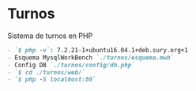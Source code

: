 # Turnos
Sistema de turnos en PHP
```markdown
- `$ php -v`: 7.2.21-1+ubuntu16.04.1+deb.sury.org+1
- Esquema MysqlWorkBench `./turnos/esquema.mwb`
- Config DB `./turnos/config/db.php`
- `$ cd ./turnos/web/`
- `$ php -S localhost:80`
```
